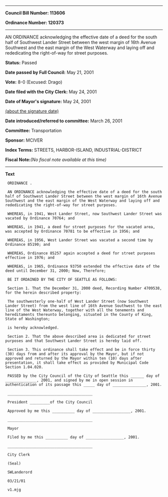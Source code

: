 

********

**Council Bill Number: 113606**
   
**Ordinance Number: 120373**
********

 AN ORDINANCE acknowledging the effective date of a deed for the south half of Southwest Lander Street between the west margin of 16th Avenue Southwest and the east margin of the West Waterway and laying off and rededicating the right-of-way for street purposes.

**Status:** Passed
   
**Date passed by Full Council:** May 21, 2001
   
**Vote:** 8-0 (Excused: Drago)
   
**Date filed with the City Clerk:** May 24, 2001
   
**Date of Mayor's signature:** May 24, 2001
   
[(about the signature date)](/~public/approvaldate.htm)
   
   
   
**Date introduced/referred to committee:** March 26, 2001
   
**Committee:** Transportation
   
**Sponsor:** MCIVER
   
   
**Index Terms:** STREETS, HARBOR-ISLAND, INDUSTRIAL-DISTRICT

**Fiscal Note:**_(No fiscal note available at this time)_

********

**Text**
   
```
 ORDINANCE .

 AN ORDINANCE acknowledging the effective date of a deed for the south half of Southwest Lander Street between the west margin of 16th Avenue Southwest and the east margin of the West Waterway and laying off and rededicating the right-of-way for street purposes.

 WHEREAS, in 1941, West Lander Street, now Southwest Lander Street was vacated by Ordinance 70764; and

 WHEREAS, in 1941, a deed for street purposes for the vacated area, was accepted by Ordinance 70781 to be effective in 1956; and

 WHEREAS, in 1956, West Lander Street was vacated a second time by Ordinance 85190; and

 WHEREAS, Ordinance 85257 again accepted a deed for street purposes effective in 1976; and

 WHEREAS, in 1965, Ordinance 93750 extended the effective date of the deed until December 31, 2000; Now, Therefore;

 BE IT ORDAINED BY THE CITY OF SEATTLE AS FOLLOWS:

 Section 1. That the December 31, 2000 deed, Recording Number 4709538, for the herein described property:

 The southwesterly one-half of West Lander Street (now Southwest Lander Street) from the west line of 16th Avenue Southwest to the east line of the West Waterway, together with all the tenements and hereditaments thereunto belonging, situated in the County of King, State of Washington;

 is hereby acknowledged.

 Section 2. That the above described area is dedicated for street purposes and that Southwest Lander Street is hereby laid off.

 Section 3. This ordinance shall take effect and be in force thirty (30) days from and after its approval by the Mayor, but if not approved and returned by the Mayor within ten (10) days after presentation, it shall take effect as provided by Municipal Code Section 1.04.020.

 PASSED by the City Council of the City of Seattle this ______ day of ______________, 2001, and signed by me in open session in authentication of its passage this _____ day of _______________, 2001.

 ______________________________________

 President _________of the City Council

 Approved by me this __________ day of _________________, 2001.

 ______________________________________

 Mayor

 Filed by me this __________ day of _________________, 2001.

 ______________________________________

 City Clerk

 (Seal)

 SWLanderord

 03/21/01

 v1.mjg

```
